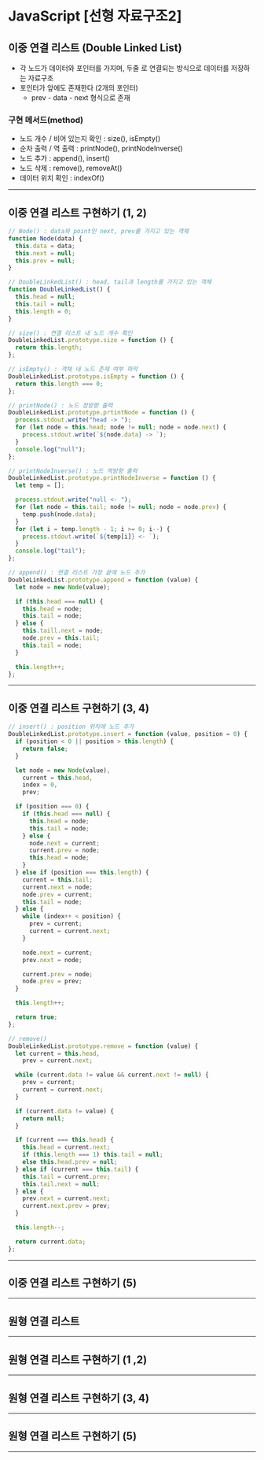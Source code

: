 # JavaScript [선형 자료구조2]

## 이중 연결 리스트 (Double Linked List)

- 각 노드가 데이터와 포인터를 가지며, 두줄 로 연결되는 방식으로 데이터를 저장하는 자료구조
- 포인터가 앞에도 존재한다 (2개의 포인터)
  - prev - data - next 형식으로 존재

### 구현 메서드(method)

- 노드 개수 / 비어 있는지 확인 : size(), isEmpty()
- 순차 출력 / 역 출력 : printNode(), printNodeInverse()
- 노드 추가 : append(), insert()
- 노드 삭제 : remove(), removeAt()
- 데이터 위치 확인 : indexOf()

---

## 이중 연결 리스트 구현하기 (1, 2)

```javascript
// Node() : data와 point인 next, prev를 가지고 있는 객체
function Node(data) {
  this.data = data;
  this.next = null;
  this.prev = null;
}

// DoubleLinkedList() : head, tail과 length를 가지고 있는 객체
function DoubleLinkedList() {
  this.head = null;
  this.tail = null;
  this.length = 0;
}

// size() : 연결 리스트 내 노드 개수 확인
DoubleLinkedList.prototype.size = function () {
  return this.length;
};

// isEmpty() : 객체 내 노드 존재 여부 파악
DoubleLinkedList.prototype.isEmpty = function () {
  return this.length === 0;
};

// printNode() : 노드 정방향 출력
DoubleLinkedList.prototype.prtintNode = function () {
  process.stdout.write("head -> ");
  for (let node = this.head; node != null; node = node.next) {
    process.stdout.write(`${node.data} -> `);
  }
  console.log("null");
};

// printNodeInverse() : 노드 역방향 출력
DoubleLinkedList.prototype.printNodeInverse = function () {
  let temp = [];

  process.stdout.write("null <- ");
  for (let node = this.tail; node != null; node = node.prev) {
    temp.push(node.data);
  }
  for (let i = temp.length - 1; i >= 0; i--) {
    process.stdout.write(`${temp[i]} <- `);
  }
  console.log("tail");
};

// append() : 연결 리스트 가장 끝에 노드 추가
DoubleLinkedList.prototype.append = function (value) {
  let node = new Node(value);

  if (this.head === null) {
    this.head = node;
    this.tail = node;
  } else {
    this.taill.next = node;
    node.prev = this.tail;
    this.tail = node;
  }

  this.length++;
};
```

---

## 이중 연결 리스트 구현하기 (3, 4)

```javascript
// insert() : position 위치에 노드 추가
DoubleLinkedList.prototype.insert = function (value, position = 0) {
  if (position < 0 || position > this.length) {
    return false;
  }

  let node = new Node(value),
    current = this.head,
    index = 0,
    prev;

  if (position === 0) {
    if (this.head === null) {
      this.head = node;
      this.tail = node;
    } else {
      node.next = current;
      current.prev = node;
      this.head = node;
    }
  } else if (position === this.length) {
    current = this.tail;
    current.next = node;
    node.prev = current;
    this.tail = node;
  } else {
    while (index++ < position) {
      prev = current;
      current = current.next;
    }

    node.next = current;
    prev.next = node;

    current.prev = node;
    node.prev = prev;
  }

  this.length++;

  return true;
};

// remove()
DoubleLinkedList.prototype.remove = function (value) {
  let current = this.head,
    prev = current.next;

  while (current.data != value && current.next != null) {
    prev = current;
    current = current.next;
  }

  if (current.data != value) {
    return null;
  }

  if (current === this.head) {
    this.head = current.next;
    if (this.length === 1) this.tail = null;
    else this.head.prev = null;
  } else if (current === this.tail) {
    this.tail = current.prev;
    this.tail.next = null;
  } else {
    prev.next = current.next;
    current.next.prev = prev;
  }

  this.length--;

  return current.data;
};
```

---

## 이중 연결 리스트 구현하기 (5)

---

## 원형 연결 리스트

---

## 원형 연결 리스트 구현하기 (1 ,2)

---

## 원형 연결 리스트 구현하기 (3, 4)

---

## 원형 연결 리스트 구현하기 (5)

---

